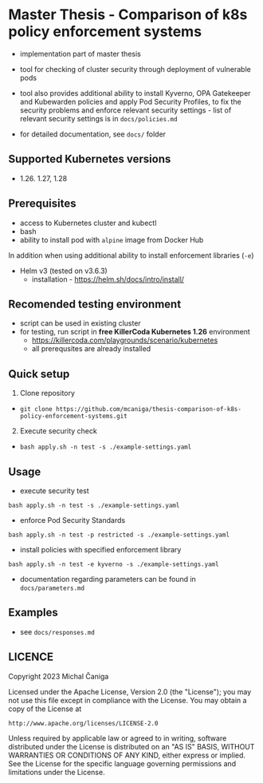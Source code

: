 # Master Thesis - Comparison of k8s policy enforcement systems

- implementation part of master thesis
- tool for checking of cluster security through deployment of vulnerable pods
- tool also provides additional ability to install Kyverno, OPA Gatekeeper and Kubewarden policies and apply Pod Security Profiles, to fix the security problems and enforce relevant security settings - list of relevant security settings is in `docs/policies.md`

- for detailed documentation, see `docs/` folder

## Supported Kubernetes versions
- 1.26. 1.27, 1.28

## Prerequisites
- access to Kubernetes cluster and kubectl
- bash
- ability to install pod with `alpine` image from Docker Hub

In addition when using additional ability to install enforcement libraries (`-e`)

- Helm v3 (tested on v3.6.3)
  - installation - https://helm.sh/docs/intro/install/

## Recomended testing environment
- script can be used in existing cluster
- for testing, run script in  **free KillerCoda Kubernetes 1.26** environment 
  - https://killercoda.com/playgrounds/scenario/kubernetes
  - all prerequsites are already installed

## Quick setup
1. Clone repository
  - `git clone https://github.com/mcaniga/thesis-comparison-of-k8s-policy-enforcement-systems.git`
2. Execute security check
  - `bash apply.sh -n test -s ./example-settings.yaml`

## Usage
- execute security test
```
bash apply.sh -n test -s ./example-settings.yaml
```
- enforce Pod Security Standards
```
bash apply.sh -n test -p restricted -s ./example-settings.yaml
```
- install policies with specified enforcement library
```
bash apply.sh -n test -e kyverno -s ./example-settings.yaml
```
- documentation regarding parameters can be found in `docs/parameters.md`

## Examples
- see `docs/responses.md`

## LICENCE
Copyright 2023 Michal Čaniga

Licensed under the Apache License, Version 2.0 (the "License");
you may not use this file except in compliance with the License.
You may obtain a copy of the License at

    http://www.apache.org/licenses/LICENSE-2.0

Unless required by applicable law or agreed to in writing, software
distributed under the License is distributed on an "AS IS" BASIS,
WITHOUT WARRANTIES OR CONDITIONS OF ANY KIND, either express or implied.
See the License for the specific language governing permissions and
limitations under the License.
